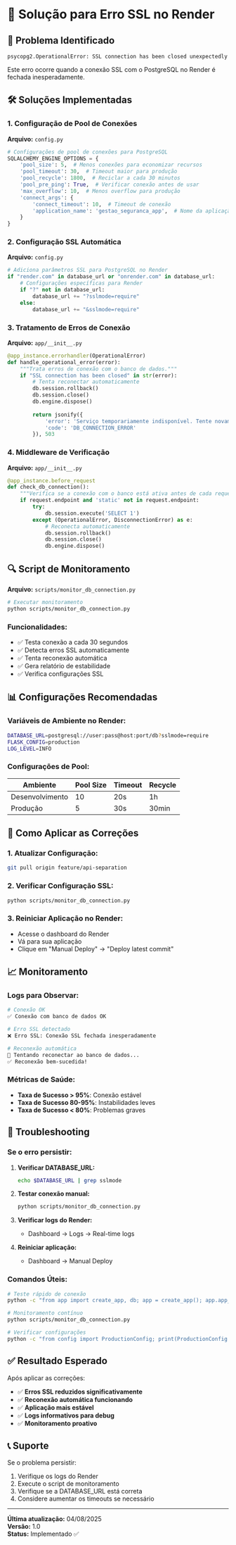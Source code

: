 # 🔧 Solução para Erro SSL no Render

## 🚨 Problema Identificado

```
psycopg2.OperationalError: SSL connection has been closed unexpectedly
```

Este erro ocorre quando a conexão SSL com o PostgreSQL no Render é fechada inesperadamente.

## 🛠️ Soluções Implementadas

### 1. **Configuração de Pool de Conexões**

**Arquivo:** `config.py`

```python
# Configurações de pool de conexões para PostgreSQL
SQLALCHEMY_ENGINE_OPTIONS = {
    'pool_size': 5,  # Menos conexões para economizar recursos
    'pool_timeout': 30,  # Timeout maior para produção
    'pool_recycle': 1800,  # Reciclar a cada 30 minutos
    'pool_pre_ping': True,  # Verificar conexão antes de usar
    'max_overflow': 10,  # Menos overflow para produção
    'connect_args': {
        'connect_timeout': 10,  # Timeout de conexão
        'application_name': 'gestao_seguranca_app',  # Nome da aplicação
    }
}
```

### 2. **Configuração SSL Automática**

**Arquivo:** `config.py`

```python
# Adiciona parâmetros SSL para PostgreSQL no Render
if "render.com" in database_url or "onrender.com" in database_url:
    # Configurações específicas para Render
    if "?" not in database_url:
        database_url += "?sslmode=require"
    else:
        database_url += "&sslmode=require"
```

### 3. **Tratamento de Erros de Conexão**

**Arquivo:** `app/__init__.py`

```python
@app_instance.errorhandler(OperationalError)
def handle_operational_error(error):
    """Trata erros de conexão com o banco de dados."""
    if "SSL connection has been closed" in str(error):
        # Tenta reconectar automaticamente
        db.session.rollback()
        db.session.close()
        db.engine.dispose()
        
        return jsonify({
            'error': 'Serviço temporariamente indisponível. Tente novamente.',
            'code': 'DB_CONNECTION_ERROR'
        }), 503
```

### 4. **Middleware de Verificação**

**Arquivo:** `app/__init__.py`

```python
@app_instance.before_request
def check_db_connection():
    """Verifica se a conexão com o banco está ativa antes de cada request."""
    if request.endpoint and 'static' not in request.endpoint:
        try:
            db.session.execute('SELECT 1')
        except (OperationalError, DisconnectionError) as e:
            # Reconecta automaticamente
            db.session.rollback()
            db.session.close()
            db.engine.dispose()
```

## 🔍 Script de Monitoramento

**Arquivo:** `scripts/monitor_db_connection.py`

```bash
# Executar monitoramento
python scripts/monitor_db_connection.py
```

### Funcionalidades:
- ✅ Testa conexão a cada 30 segundos
- ✅ Detecta erros SSL automaticamente
- ✅ Tenta reconexão automática
- ✅ Gera relatório de estabilidade
- ✅ Verifica configurações SSL

## 📊 Configurações Recomendadas

### **Variáveis de Ambiente no Render:**

```bash
DATABASE_URL=postgresql://user:pass@host:port/db?sslmode=require
FLASK_CONFIG=production
LOG_LEVEL=INFO
```

### **Configurações de Pool:**

| Ambiente | Pool Size | Timeout | Recycle |
|----------|-----------|---------|---------|
| Desenvolvimento | 10 | 20s | 1h |
| Produção | 5 | 30s | 30min |

## 🚀 Como Aplicar as Correções

### **1. Atualizar Configuração:**
```bash
git pull origin feature/api-separation
```

### **2. Verificar Configuração SSL:**
```bash
python scripts/monitor_db_connection.py
```

### **3. Reiniciar Aplicação no Render:**
- Acesse o dashboard do Render
- Vá para sua aplicação
- Clique em "Manual Deploy" → "Deploy latest commit"

## 📈 Monitoramento

### **Logs para Observar:**

```bash
# Conexão OK
✅ Conexão com banco de dados OK

# Erro SSL detectado
❌ Erro SSL: Conexão SSL fechada inesperadamente

# Reconexão automática
🔄 Tentando reconectar ao banco de dados...
✅ Reconexão bem-sucedida!
```

### **Métricas de Saúde:**

- **Taxa de Sucesso > 95%**: Conexão estável
- **Taxa de Sucesso 80-95%**: Instabilidades leves
- **Taxa de Sucesso < 80%**: Problemas graves

## 🔧 Troubleshooting

### **Se o erro persistir:**

1. **Verificar DATABASE_URL:**
   ```bash
   echo $DATABASE_URL | grep sslmode
   ```

2. **Testar conexão manual:**
   ```bash
   python scripts/monitor_db_connection.py
   ```

3. **Verificar logs do Render:**
   - Dashboard → Logs → Real-time logs

4. **Reiniciar aplicação:**
   - Dashboard → Manual Deploy

### **Comandos Úteis:**

```bash
# Teste rápido de conexão
python -c "from app import create_app, db; app = create_app(); app.app_context().push(); db.session.execute('SELECT 1')"

# Monitoramento contínuo
python scripts/monitor_db_connection.py

# Verificar configurações
python -c "from config import ProductionConfig; print(ProductionConfig.SQLALCHEMY_ENGINE_OPTIONS)"
```

## ✅ Resultado Esperado

Após aplicar as correções:

- ✅ **Erros SSL reduzidos significativamente**
- ✅ **Reconexão automática funcionando**
- ✅ **Aplicação mais estável**
- ✅ **Logs informativos para debug**
- ✅ **Monitoramento proativo**

## 📞 Suporte

Se o problema persistir:

1. Verifique os logs do Render
2. Execute o script de monitoramento
3. Verifique se a DATABASE_URL está correta
4. Considere aumentar os timeouts se necessário

---

**Última atualização:** 04/08/2025  
**Versão:** 1.0  
**Status:** Implementado ✅ 